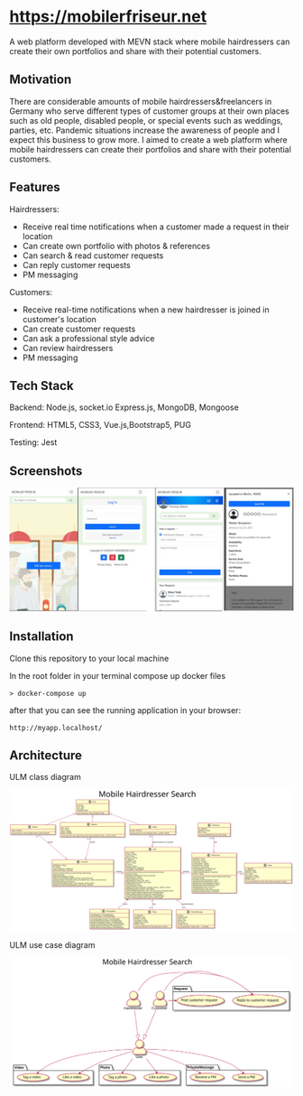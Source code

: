 # https://mobilerfriseur.net

A web platform developed with MEVN stack where mobile hairdressers can create their own portfolios and share with their potential customers.

## Motivation

There are considerable amounts of mobile hairdressers&freelancers in Germany who serve different types of customer groups at their own places such as old people, disabled people, or special events such as weddings, parties, etc. Pandemic situations increase the awareness of people and I expect this business to grow more. I aimed to create a web platform where mobile hairdressers can create their portfolios and share with their potential customers.

## Features

Hairdressers:

- Receive real time notifications when a customer made a request in their location
- Can create own portfolio with photos & references
- Can search & read customer requests
- Can reply customer requests
- PM messaging

Customers:

- Receive real-time notifications when a new hairdresser is joined in customer's location
- Can create customer requests
- Can ask a professional style advice
- Can review hairdressers
- PM messaging

## Tech Stack

Backend:
Node.js,
socket.io
Express.js,
MongoDB,
Mongoose

Frontend: HTML5, CSS3, Vue.js,Bootstrap5, PUG

Testing: Jest

## Screenshots

![Application image](https://github.com/serhatci/mobile-hairdresser/blob/main/backend/dev-data/screenshots/screenshots.jpg)

## Installation

Clone this repository to your local machine

In the root folder in your terminal compose up docker files

```
> docker-compose up
```

after that you can see the running application in your browser:

```
http://myapp.localhost/

```

## Architecture

ULM class diagram

![Application image](https://github.com/serhatci/mobile-hairdresser/blob/main/backend/architecture/class-diagram/class-diagram.svg)

ULM use case diagram

![Application image](https://github.com/serhatci/mobile-hairdresser/blob/main/backend/architecture/use-case-diagram/use-case.svg)
